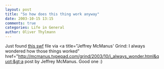 ```yaml
---
layout: post
title: "So how does this thing work anyway"
date: 2003-10-15 13:15
comments: true
categories: Life in General
author: Oliver Thylmann
---
```



Just found [this swf](http://www.e-shop.wacoal.co.jp/fitnavi/htw/htm/bra.swf) file via &lt;a title=&quot;Jeffrey McManus' Grind: I always wondered how those things worked&quot; href=&quot;http://mcmanus.typepad.com/grind/2003/10/i_always_wonder.html&quot;&gt;a post by Jeffrey McManus. Good one :)


